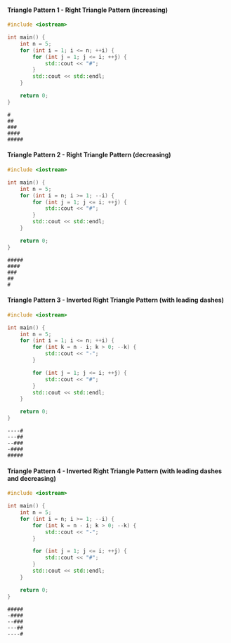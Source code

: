 #### Triangle Pattern 1 - Right Triangle Pattern (increasing)

```Cpp
#include <iostream>

int main() {
    int n = 5;
    for (int i = 1; i <= n; ++i) {
        for (int j = 1; j <= i; ++j) {
            std::cout << "#";
        }
        std::cout << std::endl;
    }

    return 0;
}
```

```output
#
##
###
####
#####

```

#### Triangle Pattern 2 - Right Triangle Pattern (decreasing)

```Cpp
#include <iostream>

int main() {
    int n = 5;
    for (int i = n; i >= 1; --i) {
        for (int j = 1; j <= i; ++j) {
            std::cout << "#";
        }
        std::cout << std::endl;
    }

    return 0;
}
```

```output
#####
####
###
##
#
```

#### Triangle Pattern 3 - Inverted Right Triangle Pattern (with leading dashes)

```Cpp
#include <iostream>

int main() {
    int n = 5;
    for (int i = 1; i <= n; ++i) {
        for (int k = n - i; k > 0; --k) {
            std::cout << "-";
        }

        for (int j = 1; j <= i; ++j) {
            std::cout << "#";
        }
        std::cout << std::endl;
    }

    return 0;
}
```

```Output
----#
---##
--###
-####
#####
```

#### Triangle Pattern 4 - Inverted Right Triangle Pattern (with leading dashes and decreasing)

```Cpp
#include <iostream>

int main() {
    int n = 5;
    for (int i = n; i >= 1; --i) {
        for (int k = n - i; k > 0; --k) {
            std::cout << "-";
        }

        for (int j = 1; j <= i; ++j) {
            std::cout << "#";
        }
        std::cout << std::endl;
    }

    return 0;
}
```

```Output
#####
-####
--###
---##
----#
```


